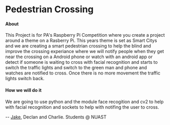 # Pedestrian Crossing
#### About
This Project is for PA's Raspberry Pi Competition where you create a project around a theme on a Rasberry Pi.
This years theme is set as Smart Citys and we are creating a smart pedestrian crossing to help the blind and improve the crossing experiance where we will notify people when they get near the crossing on a Android phone or watch with an android app or detect if someone is waiting to cross with facial recognition and starts to switch the traffic lights and switch to the green man and phone and watches are notified to cross. Once there is no more movement the traffic lights switch back.
#### How we will do it
We are going to use python and the module face recogition and cv2 to help with facial recognition and sockets to help with notifing the user to cross.

-- [Jake](https://github.com/JakeyGilly), Declan and Charlie.
Students @ NUAST

